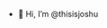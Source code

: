 - 👋 Hi, I’m @thisisjoshu

<!---
thisisjoshu/thisisjoshu is a ✨ special ✨ repository because its `README.md` (this file) appears on your GitHub profile.
You can click the Preview link to take a look at your changes.
--->
